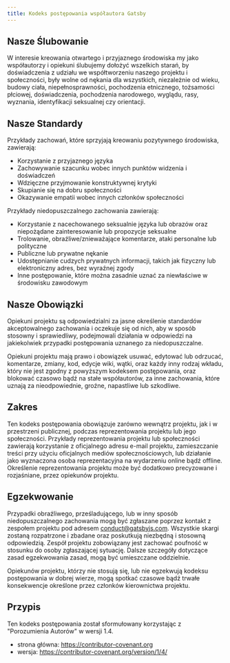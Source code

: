 ```yaml
---
title: Kodeks postępowania współautora Gatsby
---
```


## Nasze Ślubowanie

W interesie kreowania otwartego i przyjaznego środowiska my jako współautorzy i opiekuni ślubujemy dołożyć wszelkich starań, by doświadczenia z udziału we współtworzeniu naszego projektu i społeczności, były wolne od nękania dla wszystkich, niezależnie od wieku, budowy ciała, niepełnosprawności, pochodzenia etnicznego, tożsamości płciowej, doświadczenia, pochodzenia narodowego, wyglądu, rasy, wyznania, identyfikacji seksualnej czy orientacji.

## Nasze Standardy

Przykłady zachowań, które sprzyjają kreowaniu pozytywnego środowiska, zawierają:

- Korzystanie z przyjaznego języka
- Zachowywanie szacunku wobec innych punktów widzenia i doświadczeń
- Wdzięczne przyjmowanie konstruktywnej krytyki
- Skupianie się na dobru społeczności
- Okazywanie empatii wobec innych członków społeczności

Przykłady niedopuszczalnego zachowania zawierają:

- Korzystanie z nacechowanego seksualnie języka lub obrazów oraz niepożądane zainteresowanie lub propozycje seksualne
- Trolowanie, obraźliwe/znieważające komentarze, ataki personalne lub polityczne
- Publiczne lub prywatne nękanie
- Udostępnianie cudzych prywatnych informacji, takich jak fizyczny lub elektroniczny adres, bez wyraźnej zgody
- Inne postępowanie, które można zasadnie uznać za niewłaściwe w środowisku zawodowym

## Nasze Obowiązki

Opiekuni projektu są odpowiedzialni za jasne określenie standardów akceptowalnego zachowania i oczekuje się od nich, aby w sposób stosowny i sprawiedliwy, podejmowali działania w odpowiedzi na jakiekolwiek przypadki postępowania uznanego za niedopuszczalne.

Opiekuni projektu mają prawo i obowiązek usuwać, edytować lub odrzucać, komentarze, zmiany, kod, edycje wiki, wątki, oraz każdy inny rodzaj wkładu, który nie jest zgodny z powyższym kodeksem postępowania, oraz blokować czasowo bądź na stałe współautorów, za inne zachowania, które uznają za nieodpowiednie, groźne, napastliwe lub szkodliwe.

## Zakres

Ten kodeks postępowania obowiązuje zarówno wewnątrz projektu, jak i w przestrzeni publicznej, podczas reprezentowania projektu lub jego społeczności. Przykłady reprezentowania projektu lub społeczności zawierają korzystanie z oficjalnego adresu e-mail projektu, zamieszczanie treści przy użyciu oficjalnych mediów społecznościowych, lub działanie jako wyznaczona osoba reprezentacyjna na wydarzeniu online bądź offline. Określenie reprezentowania projektu może być dodatkowo precyzowane i rozjaśniane, przez opiekunów projektu.

## Egzekwowanie

Przypadki obraźliwego, prześladującego, lub w inny sposób niedopuszczalnego zachowania mogą być zgłaszane poprzez kontakt z zespołem projektu pod adresem [conduct@gatsbyjs.com](mailto:conduct@gatsbyjs.com). Wszystkie skargi zostaną rozpatrzone i zbadane oraz poskutkują niezbędną i stosowną odpowiedzią. Zespół projektu zobowiązany jest zachować poufność w stosunku do osoby zgłaszającej sytuację. Dalsze szczegóły dotyczące zasad egzekwowania zasad, mogą być umieszczane oddzielnie.

Opiekunów projektu, którzy nie stosują się, lub nie egzekwują kodeksu postępowania w dobrej wierze, mogą spotkać czasowe bądź trwałe konsekwencje określone przez członków kierownictwa projektu.

## Przypis

Ten kodeks postępowania został sformułowany korzystając z "Porozumienia Autorów" w wersji 1.4.

- strona główna: https://contributor-covenant.org
- wersja: https://contributor-covenant.org/version/1/4/
